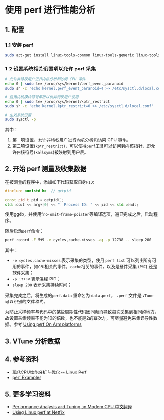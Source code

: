 # 使用 perf 进行性能分析 #

## 1. 配置 ##

### 1.1 安装 perf ###

```bash
sudo apt-get install linux-tools-common linux-tools-generic linux-tools-`uname -r`
```

### 1.2 设置系统相关设置项以允许 perf 采集 ###

```bash
# 允许非特权用户进行内核分析和访问 CPU 事件
echo 0 | sudo tee /proc/sys/kernel/perf_event_paranoid
sudo sh -c 'echo kernel.perf_event_paranoid=0 >> /etc/sysctl.d/local.conf'

# 启用内核模块符号解析以供非特权用户使用
echo 0 | sudo tee /proc/sys/kernel/kptr_restrict
sudo sh -c 'echo kernel.kptr_restrict=0 >> /etc/sysctl.d/local.conf'

# 生效系统设置
sudo sysctl -p
```

其中：

1. 第一项设置，允许非特权用户进行内核分析和访问 CPU 事件。
2. 第二项设置(`kptr_restrict`)，可以使得`perf`工具可以访问到内核指针，即允许内核符号(`kallsyms`)被映射到用户层。

## 2. 开始 perf 测量及收集数据 ##

在被测量的程序中，添加如下代码获取自身`PID`:

```c++
#include <unistd.h>  // getpid

const pid_t pid = getpid();
std::cout << argv[0] << ". Process ID: " << pid << std::endl;
```

使用ggdb，并使用`fno-omit-frame-pointer`等编译选项，遍已完成之后，启动程序。

随后启动`perf`命令：

```bash
perf record -F 599 -e cycles,cache-misses -ag -p 12738 -- sleep 200
```

其中：

* `-e cycles,cache-misses` 表示采集的类型，使用 `perf list` 可以列出所有可用的事件，如`CPU`相关的事件，`cache`相关的事件，以及是硬件采集 (`PMC`) 还是软件采集；
* `-p 12738` 表示进程 PID；
* `sleep 200` 表示采集持续时间；

采集完成之后，将生成的`perf.data` 重命名为 `data.perf`， `.perf` 文件是 `VTune` 可以识别的文件格式。

为防止采样频率与代码中的某些周期性代码因同频而导致每次采集到相同的地方，故设置采集频率不能为10的倍数，也不能是2的幂次方，可尽量避免采集误导性数据。参考 
[Using perf On Arm platforms](https://static.linaro.org/connect/yvr18/presentations/yvr18-416.pdf)

## 3. VTune 分析数据 ##

## 4. 参考资料 ##

* [现代CPU性能分析与优化 -- Linux Perf](https://weedge.github.io/perf-book-cn/zh/chapters/7-Overview-Of-Performance-Analysis-Tools/7-4_Linux_perf_cn.html)
* [perf Examples](https://www.brendangregg.com/perf.html)

## 5. 更多学习资料 ##

* [Performance Analysis and Tuning on Modern CPU 中文翻译](https://github.com/weedge/perf-book-cn)
* [Using Linux perf at Netflix](https://brendangregg.com/Slides/KernelRecipes_Perf_Events.pdf)

